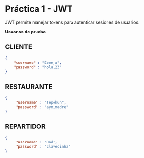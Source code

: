 # **Práctica 1 - JWT**

JWT permite manejar tokens para autenticar sesiones de usuarios.

**Usuarios de prueba**

## CLIENTE

```json
{
    "username" : "Ebenja",
    "password" : "hola123"
}
```
## RESTAURANTE
```json
{
     "username" : "Tepokun",
     "password" : "aymimadre"
}
```
## REPARTIDOR
```json
{
     "username" : "Rod",
     "password" : "clavecinha"
}
```